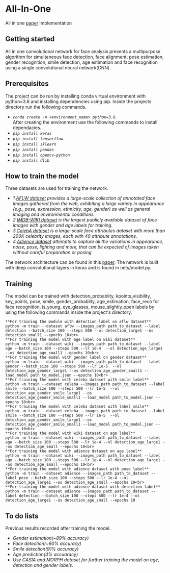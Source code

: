 # All-In-One
All in one [paper](https://arxiv.org/abs/1611.00851) implementation
## Getting started
All in one convolutional network for face analysis presents a multipurpose algorithm for simultaneous face detection, face alignment, pose estimation, gender recognition, smile detection, age estimation and face recognition using a single convolutional neural network(CNN).
## Prerequisites
The project can be run by installing conda virtual environment with python=3.6 and installing dependencies using pip. Inside the projects directory run the following commands.
* *`conda create -n <environment_name> python=3.6`.* <br/>After creating the environment use the following commands to install dependacies.
* *`pip install keras`*
* *`pip install tensorflow`*
* *`pip install sklearn`*
* *`pip install pandas`*
* *`pip install opencv-python`*
* *`pip install dlib`*
## How to train the model
Three datasets are used for training the network.
  * *1.[AFLW dataset](https://www.tugraz.at/institute/icg/research/team-bischof/lrs/downloads/aflw/) provides a large-scale collection of annotated face images gathered from the web, exhibiting a large variety in appearance (e.g., pose, expression, ethnicity, age, gender) as well as general imaging and environmental conditions.*
  * *2.[IMDB-WIKI dataset](https://data.vision.ee.ethz.ch/cvl/rrothe/imdb-wiki/) is the largest publicly available dataset of face images with gender and age labels for training.*
  * *3.[CelebA dataset](http://mmlab.ie.cuhk.edu.hk/projects/CelebA.html) is a large-scale face attributes dataset with more than 200K celebrity images, each with 40 attribute annotations.*
  * *4.[Adience dataset](https://talhassner.github.io/home/projects/Adience/Adience-data.html) attempts to capture all the variations in appearance, noise, pose, lighting and more, that can be expected of images taken without careful preparation or posing.*

The network architecture can be found in this [paper](https://arxiv.org/abs/1611.00851). The network is built with deep convolutional layers in keras and is found in nets/model.py.

## Training
  The model can be trained with detection_probablity, kpoints_visibility, key_points, pose, smile, gender_probablity, age_estimation, face_reco for face recognition, is_young, eye_glasses, mouse_slightly_open labels by using the following commands inside the project's directory.

```
**For training the module with detection label on aflw dataset**
python -m train --dataset aflw --images_path path_to_dataset --label detection --batch_size 100 --steps 500 --ol detection_large1 --os detection_small1 --epochs 10<br>
**For training the model with age label on wiki dataset**
python -m train --dataset wiki --images_path path_to_dataset --label age --batch_size 100 --steps 500 --lr 1e-4  --ol detection_age_large1 --os detection_age_small1 --epochs 10<br>
**For training the model with gender label on gender dataset**
python -m train --dataset wiki --images_path path_to_dataset --label gender --batch_size 100 --steps 500 --lr 1e-5  --ol detection_age_gender_large1 --os detection_age_gender_small1 --load_model path_to_model.json --epochs 10<br>
**For training the model with celeba dataset with smile label**
python -m train --dataset celeba --images_path path_to_dataset --label smile --batch_size 100 --steps 500 --lr 1e-5  --ol detection_age_gender_smile_large1 --os detection_age_gender_smile_small1 --load_model path_to_model.json --epochs 10<br>
**For training the model with celeba dataset with label smile**
python -m train --dataset celeba --images_path path_to_dataset --label smile --batch_size 100 --steps 500 --lr 1e-5  --ol detection_age_gender_smile_large1 --os detection_age_gender_smile_small1 --load_model path_to_model.json --epochs 10<br>
**For training the model with wiki dataset on age label**
python -m train --dataset wiki --images_path path_to_dataset --label age --batch_size 100 --steps 500 --lr 1e-4 --ol detection_age_large1 --os detection_age_small --epochs 10<br>
**For training the model with adience dataset on age label**
python -m train --dataset wiki --images_path path_to_dataset --label age --batch_size 100 --steps 500 --lr 1e-4 --ol detection_age_large1 --os detection_age_small --epochs 10<br>
**For training the model with adience dataset with pose label** 
python -m train --dataset adience --images_path path_to_dataset --label pose --batch_size 100 --steps 500 --lr 1e-4 --ol detection_age_large1 --os detection_age_small --epochs 10<br>
**For training the model with adience dataset with detection label** 
python -m train --dataset adience --images_path path_to_dataset --label detection --batch_size 100 --steps 500 --lr 1e-4 --ol detection_age_large1 --os detection_age_small --epochs 10
```
## To do lists
Previous results recorded after training the model.
* *Gender estimation(~89% accuracy)*
* *Face detection(~90% accuracy)*
* *Smile detection(91% accuracy)*
* *Age prediction(4% accuaracy)*
* *Use CASIA and MORPH dataset for further training the model on age, detection and gender labels.*

